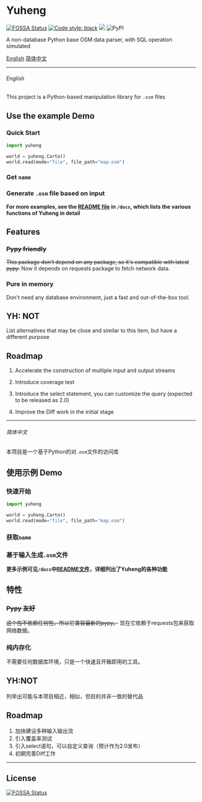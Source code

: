 # Yuheng

[![FOSSA Status](https://app.fossa.com/api/projects/git%2Bgithub.com%2FOSMChina%2FKeqing.svg?type=shield)](https://app.fossa.com/projects/git%2Bgithub.com%2FOSMChina%2FKeqing?ref=badge_shield)
<a href="https://github.com/psf/black"><img alt="Code style: black" src="https://img.shields.io/badge/code%20style-black-000000.svg"></a>
![](https://img.shields.io/badge/stable--version-v0.6.0-green)
![PyPI](https://img.shields.io/pypi/v/Keqing)

A non-database Python base OSM data parser, with SQL operation simulated 

[English](#english) [简体中文](#简体中文)

----------

###### English

This project is a Python-based manipulation library for `.osm` files

## Use the example Demo

### Quick Start

```python
import yuheng

world = yuheng.Carto()
world.read(mode="file", file_path="map.osm")
```

### Get `name`

### Generate `.osm` file based on input

**For more examples, see the [README file](/docs/README.md) in `/docs`, which lists the various functions of Yuheng in detail**

## Features

### <del>Pypy friendly</del>

<del>This package don't depend on any package, so it's compatible with latest pypy.</del> Now it depends on requests package to fetch network data.

### Pure in memory

Don't need any database environment, just a fast and out-of-the-box tool.

## YH: NOT

List alternatives that may be close and similar to this item, but have a different purpose

## Roadmap

1. Accelerate the construction of multiple input and output streams

2. Introduce coverage test

3. Introduce the select statement, you can customize the query (expected to be released as 2.0)

4. Improve the Diff work in the initial stage

----------

###### 简体中文

本项目是一个基于Python的对`.osm`文件的访问库

## 使用示例 Demo

### 快速开始

```python
import yuheng

world = yuheng.Carto()
world.read(mode="file", file_path="map.osm")
```

### 获取`name`

### 基于输入生成`.osm`文件

**更多示例可见`/docs`中[README文件](/docs/README.md)，详细列出了Yuheng的各种功能**

## 特性

### <del>Pypy 友好</del>

<del>这个包不依赖任何包，所以它兼容最新的pypy。</del> 现在它依赖于requests包来获取网络数据。

### 纯内存化

不需要任何数据库环境，只是一个快速且开箱即用的工具。

## YH:NOT

列举出可能与本项目相近，相似，但目的并非一致的替代品

## Roadmap

1. 加快建设多种输入输出流
2. 引入覆盖率测试
3. 引入select语句，可以自定义查询（预计作为2.0发布）
4. 初期完善Diff工作

----------

## License
[![FOSSA Status](https://app.fossa.com/api/projects/git%2Bgithub.com%2FOSMChina%2FOSMChina-Keqing_Sword.svg?type=large)](https://app.fossa.com/projects/git%2Bgithub.com%2FOSMChina%2FOSMChina-Keqing_Sword?ref=badge_large)
